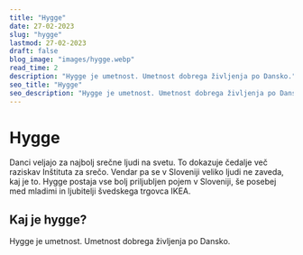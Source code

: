 ```yaml
---
title: "Hygge"
date: 27-02-2023
slug: "hygge"
lastmod: 27-02-2023
draft: false
blog_image: "images/hygge.webp"
read_time: 2
description: "Hygge je umetnost. Umetnost dobrega življenja po Dansko."
seo_title: "Hygge"
seo_description: "Hygge je umetnost. Umetnost dobrega življenja po Dansko."
---
```


# Hygge

Danci veljajo za najbolj srečne ljudi na svetu. To dokazuje čedalje več raziskav Inštituta za srečo. Vendar pa se v Sloveniji veliko ljudi ne zaveda, kaj je to.
Hygge postaja vse bolj priljubljen pojem v Sloveniji, še posebej med mladimi in ljubitelji švedskega trgovca IKEA.

## Kaj je hygge?

Hygge je umetnost. Umetnost dobrega življenja po Dansko.
